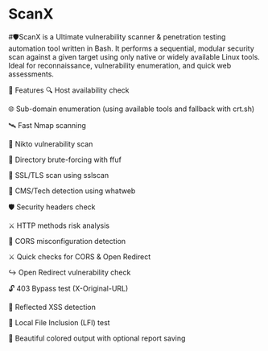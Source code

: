 # ScanX
#🛡ScanX is a Ultimate vulnerability scanner & penetration testing automation tool written in Bash. It performs a sequential, modular security scan against a given target using only native or widely available Linux tools. Ideal for reconnaissance, vulnerability enumeration, and quick web assessments.

🚀 Features
🔍 Host availability check

🌐 Sub-domain enumeration (using available tools and fallback with crt.sh)

🛰 Fast Nmap scanning

🧪 Nikto vulnerability scan

📁 Directory brute-forcing with ffuf

🔐 SSL/TLS scan using sslscan

🧠 CMS/Tech detection using whatweb

🛡 Security headers check

⚔ HTTP methods risk analysis

🔄 CORS misconfiguration detection

⚔ Quick checks for CORS & Open Redirect

↪ Open Redirect vulnerability check

🔓 403 Bypass test (X-Original-URL)

💬 Reflected XSS detection

📂 Local File Inclusion (LFI) test

📄 Beautiful colored output with optional report saving

